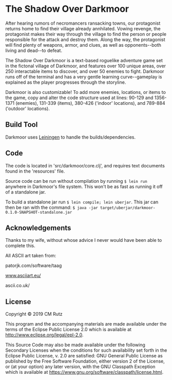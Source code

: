 # The Shadow Over Darkmoor

After hearing rumors of necromancers ransacking towns, our protagonist returns home to find their 
village already annhilated. Vowing revenge, the protagonist makes their way through the village to find the person
or people responsible for the attack and destroy them. Along the way, the protagonist will find plenty of weapons,
armor, and clues, as well as opponents--both living and dead--to defeat. 

The Shadow Over Darkmoor is a text-based roguelike adventure game set in the fictonal village of
Darkmoor, and features over 100 unique areas, over 250 interactable items to discover, and over 50 enemies
to fight. Darkmoor runs off of the terminal and has a very gentle learning curve--gameplay is explained as the 
player progresses through the storyline.

Darkmoor is also customizable! To add more enemies, locations, or items to the game, 
copy and alter the code structure used at lines: 90-129 and 1356-1371 (enemies), 131-339 (items), 
380-426 ('indoor' locations), and 789-884 ('outdoor' locations). 

## Build Tool

Darkmoor uses [Leiningen](https://leiningen.org/) to handle the builds/dependencies.

## Code

The code is located in 'src/darkmoor/core.clj', and requires text documents found in
the 'resources' file.

Source code can be run without compilation by running ```$ lein run```
anywhere in Darkmoor's file system. This won't be as fast as running it off of a 
standalone jar.

To build a standalone jar run ```$ lein compile; lein uberjar```. This jar can then be ran
with the command: ```$ java -jar target/uberjar/darkmoor-0.1.0-SNAPSHOT-standalone.jar```

## Acknowledgements

Thanks to my wife, without whose advice I never would have been able to complete this.

All ASCII art taken from: 

patorjk.com/software/taag

www.asciiart.eu/

ascii.co.uk/

## License

Copyright © 2019 CM Rutz 

This program and the accompanying materials are made available under the
terms of the Eclipse Public License 2.0 which is available at
http://www.eclipse.org/legal/epl-2.0.

This Source Code may also be made available under the following Secondary
Licenses when the conditions for such availability set forth in the Eclipse
Public License, v. 2.0 are satisfied: GNU General Public License as published by
the Free Software Foundation, either version 2 of the License, or (at your
option) any later version, with the GNU Classpath Exception which is available
at https://www.gnu.org/software/classpath/license.html.
